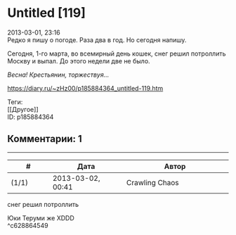 Untitled [119]
==============

  
2013-03-01, 23:16  
 Редко я пишу о погоде. Раза два в год. Но сегодня напишу.   
   
 Сегодня, 1-го марта, во всемирный день кошек, снег решил потроллить Москву и выпал. До этого недели две не было.   
   
  *Весна! Крестьянин, торжествуя...*    
  
<https://diary.ru/~zHz00/p185884364_untitled-119.htm>  
  
Теги:  
[[Другое]]  
ID: p185884364  


Комментарии: 1
--------------

  


---



|         #         |              Дата              |                     Автор                     |           ID           |
| --- | --- | --- | --- |
| (1/1) | 2013-03-02, 00:41 | Crawling Chaos | c628864549 |

  
  снег решил потроллить    
   
 Юки Теруми же XDDD   
 ^c628864549